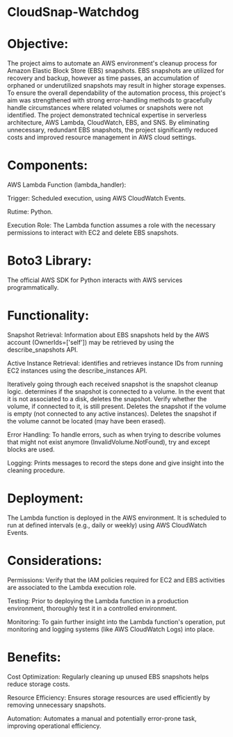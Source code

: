 # CloudSnap-Watchdog

# Objective:
The project aims to automate an AWS environment's cleanup process for Amazon Elastic Block Store (EBS) snapshots. EBS snapshots are utilized for recovery and backup, however as time passes, an accumulation of orphaned or underutilized snapshots may result in higher storage expenses. To ensure the overall dependability of the automation process, this project's aim was strengthened with strong error-handling methods to gracefully handle circumstances where related volumes or snapshots were not identified. The project demonstrated technical expertise in serverless architecture, AWS Lambda, CloudWatch, EBS, and SNS. By eliminating unnecessary, redundant EBS snapshots, the project significantly reduced costs and improved resource management in AWS cloud settings.

# Components:
AWS Lambda Function (lambda_handler):

Trigger: Scheduled execution, using AWS CloudWatch Events.

Rutime: Python.

Execution Role: The Lambda function assumes a role with the necessary permissions to interact with EC2 and delete EBS snapshots.

# Boto3 Library:
The official AWS SDK for Python interacts with AWS services programmatically.

# Functionality:
Snapshot Retrieval: Information about EBS snapshots held by the AWS account (OwnerIds=['self']) may be retrieved by using the describe_snapshots API.

Active Instance Retrieval: identifies and retrieves instance IDs from running EC2 instances using the describe_instances API.

Iteratively going through each received snapshot is the snapshot cleanup logic. determines if the snapshot is connected to a volume. In the event that it is not associated to a disk, deletes the snapshot. Verify whether the volume, if connected to it, is still present. Deletes the snapshot if the volume is empty (not connected to any active instances). Deletes the snapshot if the volume cannot be located (may have been erased).

Error Handling: To handle errors, such as when trying to describe volumes that might not exist anymore (InvalidVolume.NotFound), try and except blocks are used.

Logging: Prints messages to record the steps done and give insight into the cleaning procedure.

# Deployment:
The Lambda function is deployed in the AWS environment. It is scheduled to run at defined intervals (e.g., daily or weekly) using AWS CloudWatch Events.


# Considerations:
Permissions: Verify that the IAM policies required for EC2 and EBS activities are associated to the Lambda execution role.

Testing: Prior to deploying the Lambda function in a production environment, thoroughly test it in a controlled environment.

Monitoring: To gain further insight into the Lambda function's operation, put monitoring and logging systems (like AWS CloudWatch Logs) into place.


# Benefits:
Cost Optimization: Regularly cleaning up unused EBS snapshots helps reduce storage costs.

Resource Efficiency: Ensures storage resources are used efficiently by removing unnecessary snapshots.

Automation: Automates a manual and potentially error-prone task, improving operational efficiency.
